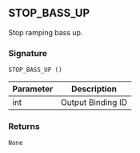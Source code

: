 ## STOP\_BASS\_UP

Stop ramping bass up.

### Signature

`STOP_BASS_UP ()`


| Parameter | Description |
| --- | --- |
| int | Output Binding ID |


### Returns

`None`